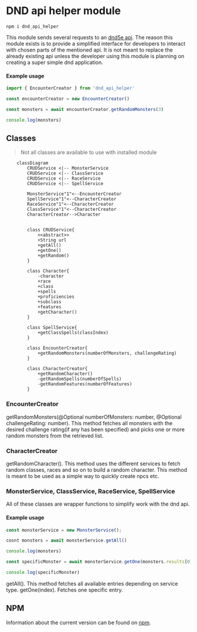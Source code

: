 # DND api helper module
```
npm i dnd_api_helper
```
This module sends several requests to an [dnd5e api](http://www.dnd5eapi.co/docs/#overview).
The reason this module exists is to provide a simplified interface for developers to interact with chosen parts of the mentioned api. It is not meant to replace the already existing api unless the developer using this module is planning on creating a super simple dnd application.
#### Example usage
```js
import { EncounterCreator } from 'dnd_api_helper'

const encounterCreator = new EncounterCreator()

const monsters = await encounterCreator.getRandomMonsters(3)

console.log(monsters)
```

## Classes
> Not all classes are available to use with installed module
```mermaid
    classDiagram
        CRUDService <|-- MonsterService
        CRUDService <|-- ClassService
        CRUDService <|-- RaceService
        CRUDService <|-- SpellService

        MonsterService"1"<--EncounterCreator
        SpellService"1"<--CharacterCreator
        RaceService"1"<--CharacterCreator
        ClassService"1"<--CharacterCreator
        CharacterCreator-->Character


        class CRUDService{
            <<abstract>>
            +String url
            +getAll()
            +getOne()
            +getRandom()
        }

        class Character{
            -character
            +race
            +class
            +spells
            +proficiencies
            +subclass
            +features
            +getCharacter()
        }

        class SpellService{
            +getClassSpells(classIndex)
        }

        class EncounterCreator{
            +getRandomMonsters(numberOfMonsters, challengeRating)
        }

        class CharacterCreator{
            +getRandomCharacter()
            -getRandomSpells(numberOfSpells)
            -getRandomFeatures(numberOfFeatures)
        }
```
### EncounterCreator
getRandomMonsters(@Optional numberOfMonsters: number, @Optional challengeRating: number). This method fetches all monsters with the desired challenge rating(if any has been specified) and picks one or more random monsters from the retrieved list.

### CharacterCreator
getRandomCharacter(). This method uses the different services to fetch random classes, races and so on to build a random character. This method is meant to be used as a simple way to quickly create npcs etc.

### MonsterService, ClassService, RaceService, SpellService
All of these classes are wrapper functions to simplify work with the dnd api.
#### Example usage
```js
const monsterService = new MonsterService();

cosnt monsters = await monsterService.getAll()

console.log(monsters)

const specificMonster = await monsterService.getOne(monsters.results[0].index)

console.log(specificMonster)
```
getAll(). This method fetches all available entries depending on service type.
getOne(index). Fetches one specific entry.

## NPM
Information about the current version can be found on [npm](https://www.npmjs.com/package/dnd_api_helper).
